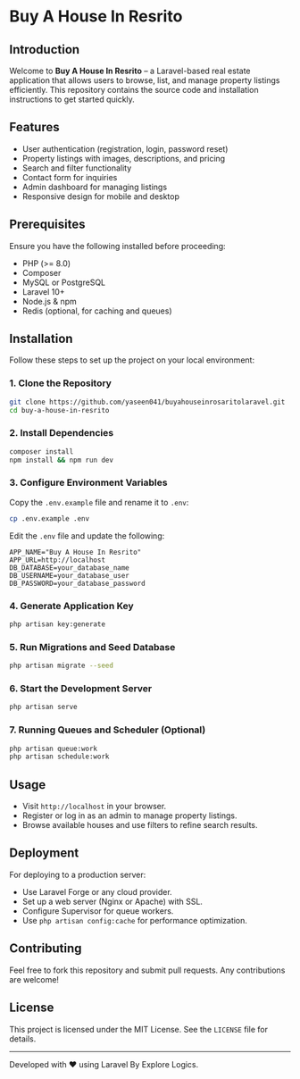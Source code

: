 # Buy A House In Resrito

## Introduction
Welcome to **Buy A House In Resrito** – a Laravel-based real estate application that allows users to browse, list, and manage property listings efficiently. This repository contains the source code and installation instructions to get started quickly.

## Features
- User authentication (registration, login, password reset)
- Property listings with images, descriptions, and pricing
- Search and filter functionality
- Contact form for inquiries
- Admin dashboard for managing listings
- Responsive design for mobile and desktop

## Prerequisites
Ensure you have the following installed before proceeding:
- PHP (>= 8.0)
- Composer
- MySQL or PostgreSQL
- Laravel 10+
- Node.js & npm
- Redis (optional, for caching and queues)

## Installation
Follow these steps to set up the project on your local environment:

### 1. Clone the Repository
```bash
git clone https://github.com/yaseen041/buyahouseinrosaritolaravel.git
cd buy-a-house-in-resrito
```

### 2. Install Dependencies
```bash
composer install
npm install && npm run dev
```

### 3. Configure Environment Variables
Copy the `.env.example` file and rename it to `.env`:
```bash
cp .env.example .env
```
Edit the `.env` file and update the following:
```env
APP_NAME="Buy A House In Resrito"
APP_URL=http://localhost
DB_DATABASE=your_database_name
DB_USERNAME=your_database_user
DB_PASSWORD=your_database_password
```

### 4. Generate Application Key
```bash
php artisan key:generate
```

### 5. Run Migrations and Seed Database
```bash
php artisan migrate --seed
```

### 6. Start the Development Server
```bash
php artisan serve
```

### 7. Running Queues and Scheduler (Optional)
```bash
php artisan queue:work
php artisan schedule:work
```

## Usage
- Visit `http://localhost` in your browser.
- Register or log in as an admin to manage property listings.
- Browse available houses and use filters to refine search results.

## Deployment
For deploying to a production server:
- Use Laravel Forge or any cloud provider.
- Set up a web server (Nginx or Apache) with SSL.
- Configure Supervisor for queue workers.
- Use `php artisan config:cache` for performance optimization.

## Contributing
Feel free to fork this repository and submit pull requests. Any contributions are welcome!

## License
This project is licensed under the MIT License. See the `LICENSE` file for details.

---
Developed with ❤️ using Laravel By Explore Logics.


